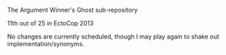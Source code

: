 The Argument Winner's Ghost sub-repository

11th out of 25 in EctoCop 2013

No changes are currently scheduled, though I may play again to shake out implementation/synonyms.
